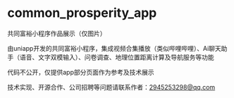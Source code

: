 # common_prosperity_app
共同富裕小程序作品展示（仅图片）

由uniapp开发的共同富裕小程序，集成视频合集播放（类似哔哩哔哩）、Ai聊天助手（语音、文字双模输入）、问卷调查、地理位置距离计算及导航服务等功能

代码不公开，仅提供app部分页面作为参考及技术展示

技术实现、开源合作、公司招聘等问题请联系作者：2945253298@qq.com

